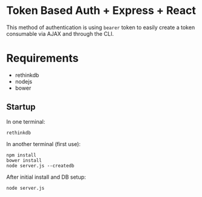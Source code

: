 # Token Based Auth + Express + React

This method of authentication is using `bearer` token to easily create a token consumable via AJAX and through the CLI.

# Requirements

* rethinkdb
* nodejs
* bower

## Startup

In one terminal:

	rethinkdb

In another terminal (first use):

	npm install
	bower install
	node server.js --createdb

After initial install and DB setup:

	node server.js
